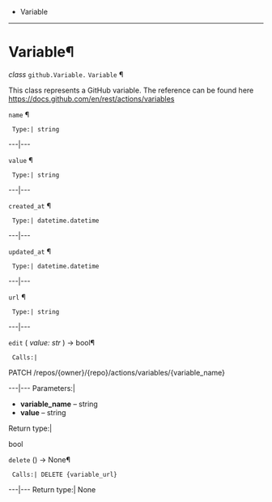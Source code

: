   + Variable

* * *
# Variable¶

_class_ `github.Variable.`  `Variable` ¶

This class represents a GitHub variable. The reference can be found here https://docs.github.com/en/rest/actions/variables

`name` ¶

     Type:| string

---|---

`value` ¶

     Type:| string

---|---

`created_at` ¶

     Type:| datetime.datetime

---|---

`updated_at` ¶

     Type:| datetime.datetime

---|---

`url` ¶

     Type:| string

---|---

`edit` ( _value: str_ ) → bool¶

     Calls:|

PATCH /repos/{owner}/{repo}/actions/variables/{variable_name}

---|---
Parameters:|

  + **variable_name** – string
  + **value** – string

Return type:|

bool

`delete` () → None¶

     Calls:| DELETE {variable_url}

---|---
Return type:| None
